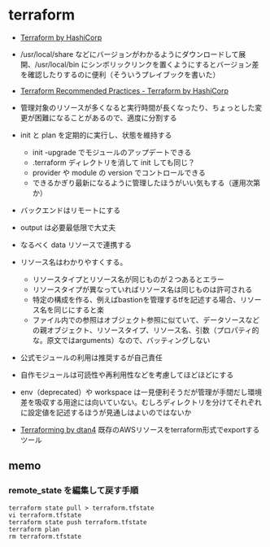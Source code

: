 # terraform

* [Terraform by HashiCorp](https://www.terraform.io/)
* /usr/local/share などにバージョンがわかるようにダウンロードして展開、/usr/local/bin にシンボリックリンクを置くようにするとバージョン差を確認したりするのに便利（そういうプレイブックを書いた）
* [Terraform Recommended Practices - Terraform by HashiCorp](https://www.terraform.io/docs/enterprise/guides/recommended-practices/index.html)
* 管理対象のリソースが多くなると実行時間が長くなったり、ちょっとした変更が困難になることがあるので、適度に分割する
* init と plan を定期的に実行し、状態を維持する

    * init -upgrade でモジュールのアップデートできる
    * .terraform ディレクトリを消して init しても同じ？
    * provider や module の version でコントロールできる
    * できるかぎり最新になるように管理したほうがいい気もする（運用次第か）

* バックエンドはリモートにする
* output は必要最低限で大丈夫
* なるべく data リソースで連携する
* リソース名はわかりやすくする。

    * リソースタイプとリソース名が同じものが２つあるとエラー
    * リソースタイプが異なっていればリソース名は同じものは許可される
    * 特定の構成を作る、例えばbastionを管理するtfを記述する場合、リソース名を同じにすると楽
    * ファイル内での参照はオブジェクト参照に似ていて、データソースなどの親オブジェクト、リソースタイプ、リソース名、引数（プロパティ的な。原文ではarguments）なので、バッティングしない

* 公式モジュールの利用は推奨するが自己責任
* 自作モジュールは可読性や再利用性などを考慮してほどほどにする
* env（deprecated）や workspace は一見便利そうだが管理が手間だし環境差を吸収する用途には向いていない。むしろディレクトリを分けてそれぞれに設定値を記述するほうが見通しはよいのではないか

* [Terraforming by dtan4](http://terraforming.dtan4.net/) 既存のAWSリソースをterraform形式でexportするツール

## memo

### remote_state を編集して戻す手順

```
terraform state pull > terraform.tfstate
vi terraform.tfstate
terraform state push terraform.tfstate
terraform plan
rm terraform.tfstate
```
